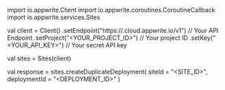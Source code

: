 import io.appwrite.Client
import io.appwrite.coroutines.CoroutineCallback
import io.appwrite.services.Sites

val client = Client()
    .setEndpoint("https://<REGION>.cloud.appwrite.io/v1") // Your API Endpoint
    .setProject("<YOUR_PROJECT_ID>") // Your project ID
    .setKey("<YOUR_API_KEY>") // Your secret API key

val sites = Sites(client)

val response = sites.createDuplicateDeployment(
    siteId = "<SITE_ID>",
    deploymentId = "<DEPLOYMENT_ID>"
)
